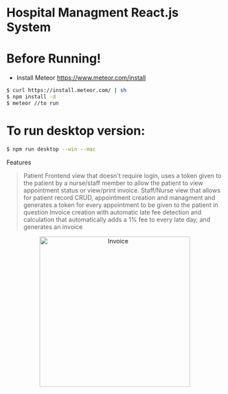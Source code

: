 # Hospital Managment React.js System


# Before Running!
  - Install Meteor https://www.meteor.com/install

```sh
$ curl https://install.meteor.com/ | sh
$ npm install -d
$ meteor //to run
```
  
# To run desktop version: 
```sh
$ npm run desktop --win --mac
```

Features
> Patient Frontend view that doesn't require login, uses a token given to the patient by a nurse/staff member to allow the patient to view appointment status or view/print invoice.
> Staff/Nurse view that allows for patient record CRUD, appointment creation and managment and generates a token for every appointment to be given to the patient in question
> Invoice creation with automatic late fee detection and calculation that automatically adds a 1% fee to every late day, and generates an invoice 

<p align="center">
  <img src="./public/screenshot.jpg" width="350" title="Invoice">
</p>
